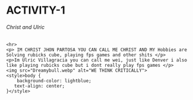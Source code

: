 # ACTIVITY-1
<!DOCTYPE html>
<head>
   <title>INTRODUCTION</title>
   <h6>Christ and Ulric</h6>
</head>
<body>
   
    <hr>
    <p> IM CHRIST JHON PARTOSA YOU CAN CALL ME CHRIST AND MY Hobbies are Solving rubicks cube, playing fps games and other shits </p>
    <p>Im Ulric Villagracia you can call me wei, just like Denver i also like playing rubicks cube but i dont really play fps games </p>
    <img src="Dreamybull.webp" alt="WE THINK CRITICALLY">
    <style>body {
        background-color: lightblue;
       text-align: center;
    }</style>
</body>
</html>
